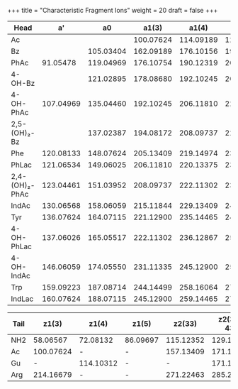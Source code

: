 +++
title = "Characteristic Fragment Ions"
weight = 20
draft = false
+++

| Head           | a'        | a0        | a1(3)     | a1(4)     | a1(5)     | a1(Asn)   |
|----------------|-----------|-----------|-----------|-----------|-----------|-----------|
| Ac             |           |           | 100.07624 | 114.09189 | 128.10754 | 157.06132 |
| Bz             |           | 105.03404 | 162.09189 | 176.10156 | 190.12319 | 219.07697 |
| PhAc           | 91.05478  | 119.04969 | 176.10754 | 190.12319 | 204.13884 | 233.09262 |
| 4-OH-Bz        |           | 121.02895 | 178.08680 | 192.10245 | 206.11810 | 235.07188 |
| 4-OH-PhAc      | 107.04969 | 135.04460 | 192.10245 | 206.11810 | 220.13375 | 249.08753 |
| 2,5-(OH)₂-Bz   |           | 137.02387 | 194.08172 | 208.09737 | 222.11302 | 251.06680 |
| Phe            | 120.08133 | 148.07624 | 205.13409 | 219.14974 | 233.16539 | 262.11917 |
| PhLac          | 121.06534 | 149.06025 | 206.11810 | 220.13375 | 234.14940 | 263.10318 |
| 2,4-(OH)₂-PhAc | 123.04461 | 151.03952 | 208.09737 | 222.11302 | 236.12867 | 265.08245 |
| IndAc          | 130.06568 | 158.06059 | 215.11844 | 229.13409 | 243.14974 | 272.10352 |
| Tyr            | 136.07624 | 164.07115 | 221.12900 | 235.14465 | 249.16030 | 278.11408 |
| 4-OH-PhLac     | 137.06026 | 165.05517 | 222.11302 | 236.12867 | 250.14432 | 279.09810 |
| 4-OH-IndAc     | 146.06059 | 174.05550 | 231.11335 | 245.12900 | 259.14465 | 288.09843 |
| Trp            | 159.09223 | 187.08714 | 244.14499 | 258.16064 | 272.17629 | 301.13007 |
| IndLac         | 160.07624 | 188.07115 | 245.12900 | 259.14465 | 273.16030 | 302.11408 |

| Tail | z1(3)     | z1(4)     | z1(5)    | z2(33)    | z2(34 / 43) |
|------|-----------|-----------|----------|-----------|-------------|
| NH2  | 58.06567  | 72.08132  | 86.09697 | 115.12352 | 129.12917   |
| Ac   | 100.07624 | -         | -        | 157.13409 | 171.14974   |
| Gu   | -         | 114.10312 | -        | -         | 171.16097   |
| Arg  | 214.16679 | -         | -        | 271.22463 | 285.24028   |
